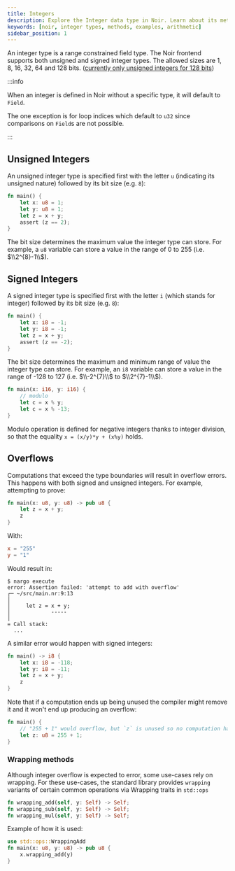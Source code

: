 ```yaml
---
title: Integers
description: Explore the Integer data type in Noir. Learn about its methods, see real-world examples, and grasp how to efficiently use Integers in your Noir code.
keywords: [noir, integer types, methods, examples, arithmetic]
sidebar_position: 1
---
```


An integer type is a range constrained field type.
The Noir frontend supports both unsigned and signed integer types.
The allowed sizes are 1, 8, 16, 32, 64 and 128 bits. ([currently only unsigned integers for 128 bits](https://github.com/noir-lang/noir/issues/7591))

:::info

When an integer is defined in Noir without a specific type, it will default to `Field`.

The one exception is for loop indices which default to `u32` since comparisons on `Field`s are not possible.

:::

## Unsigned Integers

An unsigned integer type is specified first with the letter `u` (indicating its unsigned nature) followed by its bit size (e.g. `8`):

```rust
fn main() {
    let x: u8 = 1;
    let y: u8 = 1;
    let z = x + y;
    assert (z == 2);
}
```

The bit size determines the maximum value the integer type can store. For example, a `u8` variable can store a value in the range of 0 to 255 (i.e. $\\2^{8}-1\\$).

## Signed Integers

A signed integer type is specified first with the letter `i` (which stands for integer) followed by its bit size (e.g. `8`):

```rust
fn main() {
    let x: i8 = -1;
    let y: i8 = -1;
    let z = x + y;
    assert (z == -2);
}
```

The bit size determines the maximum and minimum range of value the integer type can store. For example, an `i8` variable can store a value in the range of -128 to 127 (i.e. $\\-2^{7}\\$ to $\\2^{7}-1\\$).


```rust
fn main(x: i16, y: i16) {
    // modulo
    let c = x % y;
    let c = x % -13;
}
```

Modulo operation is defined for negative integers thanks to integer division, so that the equality `x = (x/y)*y + (x%y)` holds.

## Overflows

Computations that exceed the type boundaries will result in overflow errors. This happens with both signed and unsigned integers. For example, attempting to prove:

```rust
fn main(x: u8, y: u8) -> pub u8 {
    let z = x + y;
    z
}
```

With:

```toml
x = "255"
y = "1"
```

Would result in:

```
$ nargo execute
error: Assertion failed: 'attempt to add with overflow'
┌─ ~/src/main.nr:9:13
│
│     let z = x + y;
│             -----
│
= Call stack:
  ...
```

A similar error would happen with signed integers:

```rust
fn main() -> i8 {
    let x: i8 = -118;
    let y: i8 = -11;
    let z = x + y;
    z
}
```

Note that if a computation ends up being unused the compiler might remove it and it won't end up producing an overflow:

```rust
fn main() {
    // "255 + 1" would overflow, but `z` is unused so no computation happens
    let z: u8 = 255 + 1;
}
```

### Wrapping methods

Although integer overflow is expected to error, some use-cases rely on wrapping. For these use-cases, the standard library provides `wrapping` variants of certain common operations via Wrapping traits in `std::ops`

```rust
fn wrapping_add(self, y: Self) -> Self;
fn wrapping_sub(self, y: Self) -> Self;
fn wrapping_mul(self, y: Self) -> Self;
```

Example of how it is used:

```rust
use std::ops::WrappingAdd
fn main(x: u8, y: u8) -> pub u8 {
    x.wrapping_add(y)
}
```
